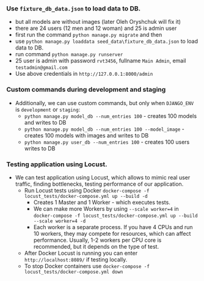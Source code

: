 


### Use `fixture_db_data.json` to load data to DB.
- but all models are without images (later Oleh Oryshchuk will fix it)
- there are 24 users (12 men and 12 woman) and 25 is admin user
- first run the command `python manage.py migrate` and then
- use `python manage.py loaddata seed_data\fixture_db_data.json` to load data to DB.
- run command `python manage.py runserver`
- 25 user is admin with password `rvt3456`, fullname `Main Admin`, email `testadmin@gmail.com`
- Use above credentials in `http://127.0.0.1:8000/admin`

### Custom commands during development and staging
- Additionally, we can use custom commands, but only when `DJANGO_ENV` is `development` or `staging`:
  - `python manage.py model_db --num_entries 100` - creates 100 models and writes to DB
  - `python manage.py model_db --num_entries 100 --model_image` - creates 100 models with images and writes to DB
  - `python manage.py user_db --num_entries 100` - creates 100 users writes to DB

### Testing application using Locust.
- We can test application using Locust, which allows to mimic real user traffic, finding bottlenecks, testing
  performance of our application.
  - Run Locust tests using Docker `docker-compose -f locust_tests/docker-compose.yml up --build -d`
    - Creates 1 Master and 1 Worker - which executes tests.
    - We can make more Workers by using `--scale worker=4` in 
      `docker-compose -f locust_tests/docker-compose.yml up --build --scale worker=4 -d`
    - Each worker is a separate process. If you have 4 CPUs and run 10 workers, they may compete for resources,
      which can affect performance. Usually, 1-2 workers per CPU core is recommended, but it depends on the type of test.
  - After Docker Locust is running you can enter `http://localhost:8089/` if testing locally.
  - To stop Docker containers use `docker-compose -f locust_tests/docker-compose.yml down`
  

